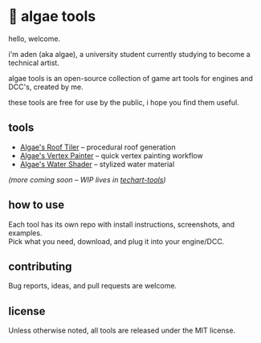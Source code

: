 # 🌱 algae tools

hello, welcome. 

i'm aden (aka algae), a university student currently studying to become a technical artist.

algae tools is an open-source collection of game art tools for engines and DCC's, created by me. 

these tools are free for use by the public, i hope you find them useful.

## tools  
- [Algae's Roof Tiler](link) – procedural roof generation  
- [Algae's Vertex Painter](link) – quick vertex painting workflow  
- [Algae's Water Shader](link) – stylized water material  

*(more coming soon – WIP lives in [techart-tools](https://github.com/aden-tt/techart-tools))*  

## how to use  
Each tool has its own repo with install instructions, screenshots, and examples.  
Pick what you need, download, and plug it into your engine/DCC.  

## contributing  
Bug reports, ideas, and pull requests are welcome.  

## license  
Unless otherwise noted, all tools are released under the MIT license.  
